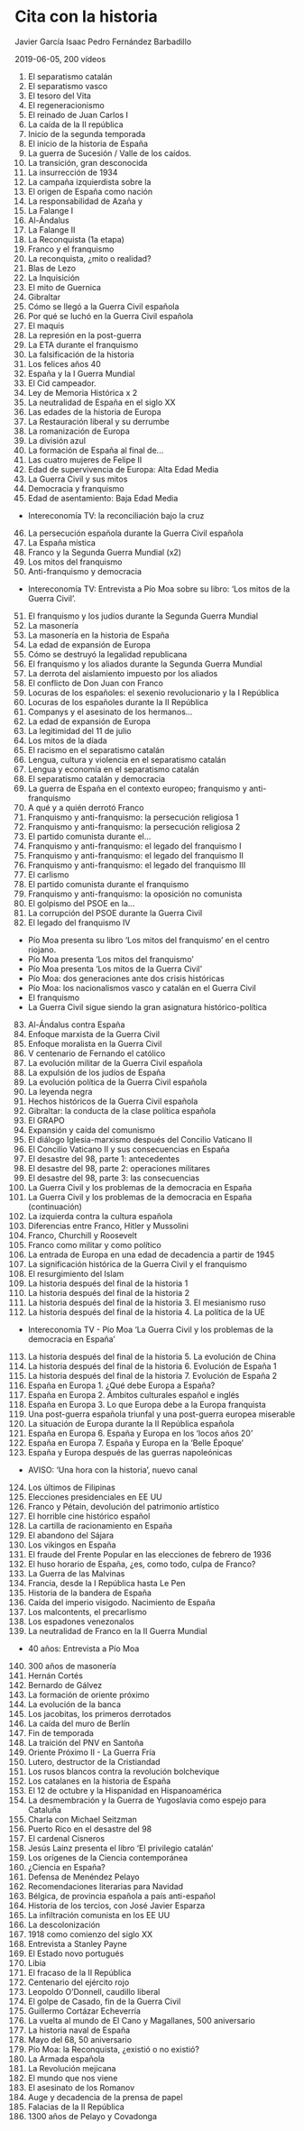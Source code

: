 Cita con la historia
======

Javier García Isaac
Pedro Fernández Barbadillo

2019-06-05, 200 vídeos

  1. El separatismo catalán
  2. El separatismo vasco
  3. El tesoro del Vita
  4. El regeneracionismo
  5. El reinado de Juan Carlos I
  6. La caída de la II república
  7. Inicio de la segunda temporada
  8. El inicio de la historia de España
  9. La guerra de Sucesión / Valle de los caídos.
 10. La transición, gran desconocida
 11. La insurrección de 1934
 12. La campaña izquierdista sobre la
 13. El origen de España como nación
 14. La responsabilidad de Azaña y
 15. La Falange I
 16. Al-Ándalus
 17. La Falange II
 18. La Reconquista (1a etapa)
 19. Franco y el franquismo
 20. La reconquista, ¿mito o realidad?
 21. Blas de Lezo
 22. La Inquisición
 23. El mito de Guernica
 24. Gibraltar
 25. Cómo se llegó a la Guerra Civil española
 26. Por qué se luchó en la Guerra Civil española
 27. El maquis
 28. La represión en la post-guerra
 29. La ETA durante el franquismo
 30. La falsificación de la historia
 31. Los felices años 40
 32. España y la I Guerra Mundial
 33. El Cid campeador.
 34. Ley de Memoria Histórica x 2
 35. La neutralidad de España en el siglo XX
 36. Las edades de la historia de Europa
 37. La Restauración liberal y su derrumbe
 38. La romanización de Europa
 39. La división azul
 40. La formación de España al final de...
 41. Las cuatro mujeres de Felipe II
 42. Edad de supervivencia de Europa: Alta Edad Media
 43. La Guerra Civil y sus mitos
 44. Democracia y franquismo
 45. Edad de asentamiento: Baja Edad Media
* Intereconomía TV: la reconciliación bajo la cruz
 46. La persecución española durante la Guerra Civil española
 47. La España mística
 48. Franco y la Segunda Guerra Mundial (x2)
 49. Los mitos del franquismo
 50. Anti-franquismo y democracia
* Intereconomía TV: Entrevista a Pío Moa sobre su libro: ‘Los mitos de la Guerra Civil’.
 51. El franquismo y los judíos durante la Segunda Guerra Mundial
 52. La masonería
 53. La masonería en la historia de España
 54. La edad de expansión de Europa
 55. Cómo se destruyó la legalidad republicana
 56. El franquismo y los aliados durante la Segunda Guerra Mundial
 57. La derrota del aislamiento impuesto por los aliados
 58. El conflicto de Don Juan con Franco
 59. Locuras de los españoles: el sexenio revolucionario y la I República
 60. Locuras de los españoles durante la II República
 61. Companys y el asesinato de los hermanos...
 62. La edad de expansión de Europa
 63. La legitimidad del 11 de julio
 64. Los mitos de la díada
 65. El racismo en el separatismo catalán
 66. Lengua, cultura y violencia en el separatismo catalán
 67. Lengua y economía en el separatismo catalán
 68. El separatismo catalán y democracia
 69. La guerra de España en el contexto europeo; franquismo y anti-franquismo
 70. A qué y a quién derrotó Franco
 71. Franquismo y anti-franquismo: la persecución religiosa 1
 72. Franquismo y anti-franquismo: la persecución religiosa 2
 73. El partido comunista durante el...
 74. Franquismo y anti-franquismo: el legado del franquismo I
 75. Franquismo y anti-franquismo: el legado del franquismo II
 76. Franquismo y anti-franquismo: el legado del franquismo III
 77. El carlismo
 78. El partido comunista durante el franquismo
 79. Franquismo y anti-franquismo: la oposición no comunista
 80. El golpismo del PSOE en la...
 81. La corrupción del PSOE durante la Guerra Civil
 82. El legado del franquismo IV
* Pío Moa presenta su libro ‘Los mitos del franquismo’ en el centro riojano.
* Pío Moa presenta ‘Los mitos del franquismo’
* Pío Moa presenta ‘Los mitos de la Guerra Civil’
* Pío Moa: dos generaciones ante dos crisis históricas
* Pío Moa: los nacionalismos vasco y catalán en el Guerra Civil
* El franquismo
* La Guerra Civil sigue siendo la gran asignatura histórico-política
 83. Al-Ándalus contra España
 84. Enfoque marxista de la Guerra Civil
 85. Enfoque moralista en la Guerra Civil
 86. V centenario de Fernando el católico
 87. La evolución militar de la Guerra Civil española
 88. La expulsión de los judíos de España
 89. La evolución política de la Guerra Civil española
 90. La leyenda negra
 91. Hechos históricos de la Guerra Civil española
 92. Gibraltar: la conducta de la clase política española
 93. El GRAPO
 94. Expansión y caída del comunismo
 95. El diálogo Iglesia-marxismo después del Concilio Vaticano II
 96. El Concilio Vaticano II y sus consecuencias en España
 97. El desastre del 98, parte 1: antecedentes
 98. El desastre del 98, parte 2: operaciones militares
 99. El desastre del 98, parte 3: las consecuencias
100. La Guerra Civil y los problemas de la democracia en España
101. La Guerra Civil y los problemas de la democracia en España (continuación)
102. La izquierda contra la cultura española
103. Diferencias entre Franco, Hitler y Mussolini
104. Franco, Churchill y Roosevelt
105. Franco como militar y como político
106. La entrada de Europa en una edad de decadencia a partir de 1945
107. La significación histórica de la Guerra Civil y el franquismo
108. El resurgimiento del Islam
109. La historia después del final de la historia 1
110. La historia después del final de la historia 2
111. La historia después del final de la historia 3. El mesianismo ruso
112. La historia después del final de la historia 4. La política de la UE
* Intereconomía TV - Pío Moa ‘La Guerra Civil y los problemas de la democracia en España’
113. La historia después del final de la historia 5. La evolución de China
114. La historia después del final de la historia 6. Evolución de España 1
115. La historia después del final de la historia 7. Evolución de España 2
116. España en Europa 1. ¿Qué debe Europa a España?
117. España en Europa 2. Ámbitos culturales español e inglés
118. España en Europa 3. Lo que Europa debe a la Europa franquista
119. Una post-guerra española triunfal y una post-guerra europea miserable
120. La situación de Europa durante la II República española
121. España en Europa 6. España y Europa en los ‘locos años 20’
122. España en Europa 7. España y Europa en la ‘Belle Époque’
123. España y Europa después de las guerras napoleónicas
* AVISO: ‘Una hora con la historia’, nuevo canal
124. Los últimos de Filipinas
125. Elecciones presidenciales en EE UU
126. Franco y Pétain, devolución del patrimonio artístico
127. El horrible cine histórico español
128. La cartilla de racionamiento en España
129. El abandono del Sájara
130. Los vikingos en España
131. El fraude del Frente Popular en las elecciones de febrero de 1936
132. El huso horario de España, ¿es, como todo, culpa de Franco?
133. La Guerra de las Malvinas
134. Francia, desde la I República hasta Le Pen
135. Historia de la bandera de España
136. Caída del imperio visigodo. Nacimiento de España
137. Los malcontents, el precarlismo
138. Los espadones venezonalos
139. La neutralidad de Franco en la II Guerra Mundial
* 40 años: Entrevista a Pío Moa
140. 300 años de masonería
141. Hernán Cortés
142. Bernardo de Gálvez
143. La formación de oriente próximo
144. La evolución de la banca
145. Los jacobitas, los primeros derrotados
146. La caída del muro de Berlín
147. Fin de temporada
148. La traición del PNV en Santoña
149. Oriente Próximo II - La Guerra Fría
150. Lutero, destructor de la Cristiandad
151. Los rusos blancos contra la revolución bolchevique
152. Los catalanes en la historia de España
153. El 12 de octubre y la Hispanidad en Hispanoamérica
154. La desmembración y la Guerra de Yugoslavia como espejo para Cataluña
155. Charla con Michael Seitzman
156. Puerto Rico en el desastre del 98
157. El cardenal Cisneros
158. Jesús Lainz presenta el libro ‘El privilegio catalán’
159. Los orígenes de la Ciencia contemporánea
160. ¿Ciencia en España?
161. Defensa de Menéndez Pelayo
162. Recomendaciones literarias para Navidad
163. Bélgica, de provincia española a país anti-español
164. Historia de los tercios, con José Javier Esparza
165. La infiltración comunista en los EE UU
166. La descolonización
167. 1918 como comienzo del siglo XX
168. Entrevista a Stanley Payne
169. El Estado novo portugués
170. Libia
171. El fracaso de la II República
172. Centenario del ejército rojo
173. Leopoldo O’Donnell, caudillo liberal
174. El golpe de Casado, fin de la Guerra Civil
175. Guillermo Cortázar Echeverría
176. La vuelta al mundo de El Cano y Magallanes, 500 aniversario
177. La historia naval de España
178. Mayo del 68, 50 aniversario
179. Pío Moa: la Reconquista, ¿existió o no existió?
180. La Armada española
181. La Revolución mejicana
182. El mundo que nos viene
183. El asesinato de los Romanov
184. Auge y decadencia de la prensa de papel
185. Falacias de la II República
186. 1300 años de Pelayo y Covadonga
